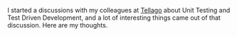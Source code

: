 I started a discussions with my colleagues at <a href="http://www.tellago.com" target="_blank">Tellago</a> about Unit Testing and Test Driven Development, and a lot of interesting things came out of that discussion. Here are my thoughts.
